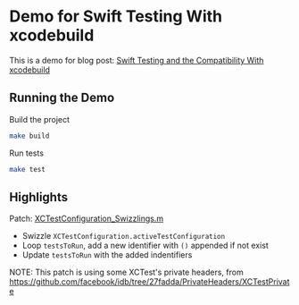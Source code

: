 # Demo for Swift Testing With xcodebuild

This is a demo for blog post: [Swift Testing and the Compatibility With xcodebuild](https://trinhngocthuyen.com/posts/tech/swift-testing-and-the-compatibility-with-xcodebuild)

## Running the Demo

Build the project
```sh
make build
```

Run tests
```sh
make test
```

## Highlights

Patch: [XCTestConfiguration_Swizzlings.m](/swift-testing-with-xcodebuild/LocalPods/SwiftTestingSupport/Sources/XCTestConfiguration_Swizzlings.m#L20-L32)
- Swizzle `XCTestConfiguration.activeTestConfiguration`
- Loop `testsToRun`, add a new identifier with `()` appended if not exist
- Update `testsToRun` with the added indentifiers

NOTE: This patch is using some XCTest's private headers, from https://github.com/facebook/idb/tree/27fadda/PrivateHeaders/XCTestPrivate
